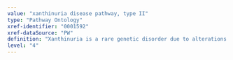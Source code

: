 ```yaml
---
value: "xanthinuria disease pathway, type II"
type: "Pathway Ontology"
xref-identifier: "0001592"
xref-dataSource: "PW"
definition: "Xanthinuria is a rare genetic disorder due to alterations in the purine metabolic pathway causing accumulation of xanthine and resulting in a range of symptoms.  Of the two types of clinically related disorders, type II is caused by genetic defects in the xanthine dehydrogenase and aldehyde dehydrogenase enzymes."
level: "4"
---
```

